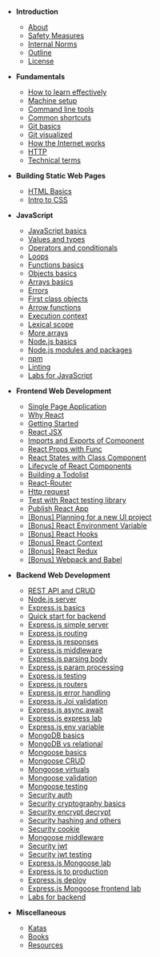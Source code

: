 - **Introduction**

  - [About](introduction/about_dev-training)
  - [Safety Measures](introduction/safety-measures)
    <!-- - [FAQ](introduction/faq) -->
    <!-- - [Prerequisite](introduction/prerequisite) -->
    <!-- - [Applying to Jumpstart](introduction/application) -->
  - [Internal Norms](introduction/internal-norms)
  - [Outline](introduction/outline_dev_training)
  - [License](introduction/license)

- **Fundamentals**

  - [How to learn effectively](fundamentals/how-to-learn)
  - [Machine setup](fundamentals/machine)
  - [Command line tools](fundamentals/command-line)
  - [Common shortcuts](fundamentals/shortcuts)
  - [Git basics](fundamentals/git-basics)
  - [Git visualized](fundamentals/git-visualize)
  - [How the Internet works](fundamentals/how-internet-works)
  - [HTTP](fundamentals/http)
  - [Technical terms](fundamentals/technical-terms)

- **Building Static Web Pages**

  - [HTML Basics](html&css/html)
  - [Intro to CSS](html&css/css-basics)

- **JavaScript**

  - [JavaScript basics](javascript/javascript-basics)
  - [Values and types](javascript/values-types)
  - [Operators and conditionals](javascript/operators-conditional)
  - [Loops](javascript/loops)
  - [Functions basics](javascript/functions-basics)
  - [Objects basics](javascript/objects-basics)
  - [Arrays basics](javascript/arrays-basics)
  - [Errors](javascript/errors)
  - [First class objects](javascript/first-class-objects)
  - [Arrow functions](javascript/arrow-functions)
  - [Execution context](javascript/execution-context)
  - [Lexical scope](javascript/lexical-scope)
  - [More arrays](javascript/arrays)
  - [Node.js basics](javascript/node-basics)
  - [Node.js modules and packages](javascript/node-modules)
  - [npm](javascript/npm)
  - [Linting](javascript/linting)
  - [Labs for JavaScript](javascript/javascript-labs)

- **Frontend Web Development**

  - [Single Page Application](frontend-web-development/single-page-application)
  - [Why React](frontend-web-development/why-react)
  - [Getting Started](frontend-web-development/react-hello-world)
  - [React JSX](frontend-web-development/react-jsx)
  - [Imports and Exports of Component](frontend-web-development/import-export-components)
  - [React Props with Func](frontend-web-development/react-props-with-func)
  - [React States with Class Component](frontend-web-development/react-state-with-class)
  - [Lifecycle of React Components](frontend-web-development/react-lifecycle)
  - [Building a Todolist](frontend-web-development/react-todo-list)
  - [React-Router](frontend-web-development/react-router)
  - [Http request](frontend-web-development/http-request)
  - [Test with React testing library](frontend-web-development/react-testing-library)
  - [Publish React App](frontend-web-development/publish-react)
  - [[Bonus] Planning for a new UI project](frontend-web-development/planning-new-project)
  - [[Bonus] React Environment Variable](frontend-web-development/react-env-variable)
  - [[Bonus] React Hooks](frontend-web-development/react-hooks)
  - [[Bonus] React Context](frontend-web-development/react-context)
  - [[Bonus] React Redux](frontend-web-development/react-redux)
  - [[Bonus] Webpack and Babel](frontend-web-development/webpack-babel)

- **Backend Web Development**

  - [REST API and CRUD](backend-web-development/rest-api)
  - [Node.js server](backend-web-development/node-server)
  - [Express.js basics](backend-web-development/express-basics)
  - [Quick start for backend](backend-web-development/backend-quick-start)
  - [Express.js simple server](backend-web-development/express-simple-server)
  - [Express.js routing](backend-web-development/express-routing)
  - [Express.js responses](backend-web-development/express-responses)
  - [Express.js middleware](backend-web-development/express-middleware)
  - [Express.js parsing body](backend-web-development/express-parsing-request-body)
  - [Express.js param processing](backend-web-development/express-param-processing)
  - [Express.js testing](backend-web-development/express-testing)
  - [Express.js routers](backend-web-development/express-routers)
  - [Express.js error handling](backend-web-development/express-error-handling)
  - [Express.js Joi validation](backend-web-development/express-joi-validation)
  - [Express.js async await](backend-web-development/express-async-await)
  - [Express.js express lab](backend-web-development/express-lab)
  - [Express.js env variable](backend-web-development/express-env-variable)
  - [MongoDB basics](backend-web-development/mongodb-basics)
  - [MongoDB vs relational](backend-web-development/mongodb-vs-relational)
  - [Mongoose basics](backend-web-development/mongoose-basics)
  - [Mongoose CRUD](backend-web-development/mongoose-crud)
  - [Mongoose virtuals](backend-web-development/mongoose-virtuals)
  - [Mongoose validation](backend-web-development/mongoose-validation)
  - [Mongoose testing](backend-web-development/mongoose-testing)
  - [Security auth](backend-web-development/security-auth)
  - [Security cryptography basics](backend-web-development/security-cryptography-basics)
  - [Security encrypt decrypt](backend-web-development/security-encrypt-decrypt)
  - [Security hashing and others](backend-web-development/security-hash-others)
  - [Security cookie](backend-web-development/security-cookie)
  - [Mongoose middleware](backend-web-development/mongoose-middleware)
  - [Security jwt](backend-web-development/security-jwt)
  - [Security jwt testing](backend-web-development/security-jwt-testing)
  - [Express.js Mongoose lab](backend-web-development/express-mongoose-lab)
  - [Express.js to production](backend-web-development/express-to-production)
  - [Express.js deploy](backend-web-development/express-deploy)
  - [Express.js Mongoose frontend lab](backend-web-development/express-mongoose-with-frontend-lab)
  - [Labs for backend](backend-web-development/backend-labs)

* **Miscellaneous**

  - [Katas](miscellaneous/katas)
  - [Books](miscellaneous/books)
  - [Resources](miscellaneous/resources)
